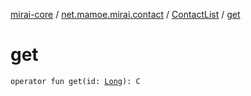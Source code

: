 [mirai-core](../../index.md) / [net.mamoe.mirai.contact](../index.md) / [ContactList](index.md) / [get](./get.md)

# get

`operator fun get(id: `[`Long`](https://kotlinlang.org/api/latest/jvm/stdlib/kotlin/-long/index.html)`): C`